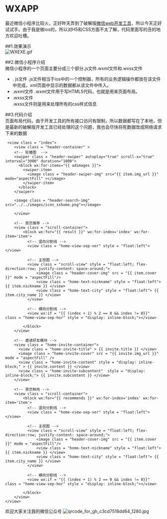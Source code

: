 # WXAPP
最近微信小程序比较火，正好昨天弄到了破解版[微信web开发工具](https://github.com/gavinkwoe/weapp-ide-crack)，所以今天正好试试手。由于我是做ios的，所以对H5和CSS方面不太了解，代码里面写的丑的地方欢迎吐槽。

##1.效果演示  
![WXEXE.gif](http://upload-images.jianshu.io/upload_images/1904031-5c974939b13e6b43.gif?imageMogr2/auto-orient/strip)   

##2.微信小程序介绍    
微信小程序的一个页面主要分成三个部分.js文件.wxml文件和.wxss文件   
+ . js文件
.js文件相当于ios中的一个控制器，所有的业务逻辑操作都放在该文件中完成，xml页面中显示的数据都从该文件中传入。  
+ .wxml文件
.wxml文件用于写HTML5代码，也就是用来页面布局。
+ .wxss文件  
.wxss文件则是用来处理所有的css样式信息  

##3.代码介绍    
页面布局代码，由于开发工具的所有接口访问有限制，所以数据都写在了本地，但是最新的破解版开发工具已经处理的这个问题，我也会尽快将死数据改成网络请求下来的数据   
```  
 <view class = "index">
    <view class = "header-container" >
    <!-- 轮播图  -->
    <swiper class = "header-swiper" autoplay="true" scroll-x="true" interval="3000" duration="1000">
      <block wx:for-items="{{ adimages }}">
        <swiper-item>
          <image class = "header-swiper-img" src="{{ item.img_url }}" mode="aspectFill" ></image>
        </swiper-item>
      </block>
    </swiper> 
    
    <image class = "header-search-img" src="../../images/icon_sshome.png"></image>
    
    </view>

    <!-- 首页推荐 -->
    <view class = "scroll-container"> 
        <block wx:for="{{ result }}" wx:for-index='index' wx:for-item='item'>
          <!-- 竖向分割线 -->
          <view class = "home-view-sep-ver" style = "float:left"></view>
          
          <!-- 主视图 -->
          <view class = "scroll-view" style = "float:left; flex-direction:row; justify-content: space-around;">
              <image class = "header-cover-img" src = "{{ item.cover }}" mode = "aspectFill"/>
              <view class = "home-text-nickname" style = "float:left"> {{ item.nickname }} </view>
              <view class = "home-text-city" style = "float:left"> {{ item.city_name }} </view>
          </view>
          
          <!-- 横向分割线 -->
          <view wx:if = "{{ (index + 1) % 2 == 0 && index != 0}}" class = "home-view-sep-hor" style = "display: inline-block;"></view>
    
        </block>
    </view>

    <!-- 邀请好友模块 -->
    <view class = "home-invite-container">
      <view class = "home-invite-title" > {{ invite.title }} </view>
      <image class = "home-invite-cover" src = "{{ invite.img_url }}" mode = "aspectFill" />
      <view class = "home-invite-content" style = "display: inline-block;" > {{ invite.content }} </view>
      <view class = "home-invite-subcontent"  style = "display: inline-block;"> {{ invite.subcontent }} </view>
    </view>

    <!-- 首页鲜肉 -->
    <view class = "scroll-container"> 
        <block wx:for="{{ recommends }}" wx:for-index='index' wx:for-item='item'>
          <!-- 竖向分割线 -->
          <view class = "home-view-sep-ver" style = "float:left"></view>
          
          <!-- 主视图 -->
          <view class = "scroll-view" style = "float:left; flex-direction:row; justify-content: space-around;">
              <image class = "header-cover-img" src = "{{ item.cover }}" mode = "aspectFill"/>
              <view class = "home-text-nickname" style = "float:left"> {{ item.nickname }} </view>
              <view class = "home-text-city" style = "float:left"> {{ item.city_name }} </view>
          </view>
          
          <!-- 横向分割线 -->
          <view wx:if = "{{ (index + 1) % 2 == 0 && index != 0}}" class = "home-view-sep-hor" style = "display: inline-block;"></view>
    
        </block>
    </view>
</view>
```   
欢迎大家关注我的微信公众号 
![qrcode_for_gh_c3cd7518dd64_1280.jpg](http://upload-images.jianshu.io/upload_images/1904031-ac57a7341be9d3bb.jpg?imageMogr2/auto-orient/strip%7CimageView2/2/w/1240)
